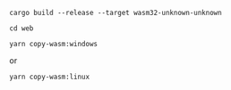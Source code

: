 `cargo build --release --target wasm32-unknown-unknown`

`cd web`

`yarn copy-wasm:windows`

or

`yarn copy-wasm:linux`
